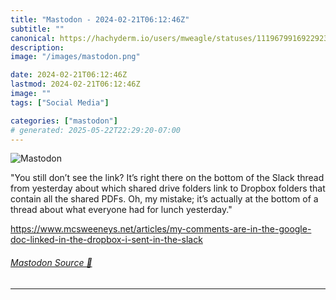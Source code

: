 ```yaml
---
title: "Mastodon - 2024-02-21T06:12:46Z"
subtitle: ""
canonical: https://hachyderm.io/users/mweagle/statuses/111967991692292344
description:
image: "/images/mastodon.png"

date: 2024-02-21T06:12:46Z
lastmod: 2024-02-21T06:12:46Z
image: ""
tags: ["Social Media"]

categories: ["mastodon"]
# generated: 2025-05-22T22:29:20-07:00
---
```

![Mastodon](/images/mastodon.png)

<p>&quot;You still don’t see the link? It’s right there on the bottom of the Slack thread from yesterday about which shared drive folders link to Dropbox folders that contain all the shared PDFs. Oh, my mistake; it’s actually at the bottom of a thread about what everyone had for lunch yesterday.&quot;</p><p><a href="https://www.mcsweeneys.net/articles/my-comments-are-in-the-google-doc-linked-in-the-dropbox-i-sent-in-the-slack" target="_blank" rel="nofollow noopener noreferrer" translate="no"><span class="invisible">https://www.</span><span class="ellipsis">mcsweeneys.net/articles/my-com</span><span class="invisible">ments-are-in-the-google-doc-linked-in-the-dropbox-i-sent-in-the-slack</span></a></p>


###### [Mastodon Source 🐘](https://hachyderm.io/@mweagle/111967991692292344)

___
